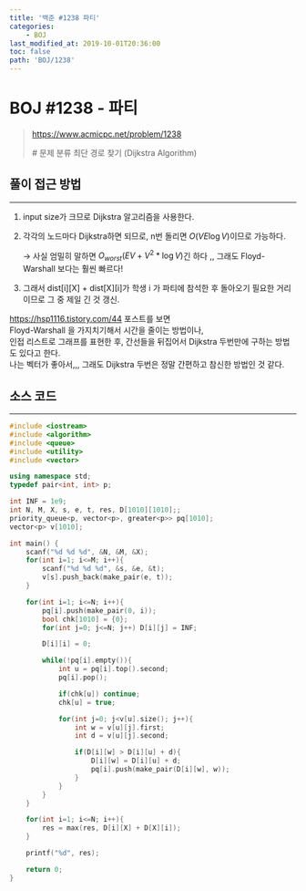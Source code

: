 ```yaml
---
title: '백준 #1238 파티'
categories:
    - BOJ
last_modified_at: 2019-10-01T20:36:00
toc: false
path: 'BOJ/1238'
---
```


# BOJ #1238 - 파티

> https://www.acmicpc.net/problem/1238
>
> \# 문제 분류
> 최단 경로 찾기 (Dijkstra Algorithm)

## 풀이 접근 방법

---

1. input size가 크므로 Dijkstra 알고리즘을 사용한다.

2. 각각의 노드마다 Dijkstra하면 되므로, n번 돌리면 $O(VE\log V)$이므로 가능하다.

    → 사실 엄밀히 말하면 $O_{worst}(EV+ V^2 * \log V)$긴 하다 ,, 그래도 Floyd-Warshall 보다는 훨씬 빠르다!

3. 그래서 dist\[i][X] + dist\[X][i]가 학생 i 가 파티에 참석한 후 돌아오기 필요한 거리이므로 그 중 제일 긴 것 갱신.

https://hsp1116.tistory.com/44 포스트를 보면<br>Floyd-Warshall 을 가지치기해서 시간을 줄이는 방법이나,<br>인접 리스트로 그래프를 표현한 후, 간선들을 뒤집어서 Dijkstra 두번만에 구하는 방법도 있다고 한다.<br>나는 벡터가 좋아서,,, 그래도 Dijkstra 두번은 정말 간편하고 참신한 방법인 것 같다.

## 소스 코드

---

```c++
#include <iostream>
#include <algorithm>
#include <queue>
#include <utility>
#include <vector>

using namespace std;
typedef pair<int, int> p;

int INF = 1e9;
int N, M, X, s, e, t, res, D[1010][1010];;
priority_queue<p, vector<p>, greater<p>> pq[1010];
vector<p> v[1010];

int main() {
    scanf("%d %d %d", &N, &M, &X);
    for(int i=1; i<=M; i++){
        scanf("%d %d %d", &s, &e, &t);
        v[s].push_back(make_pair(e, t));
    }

    for(int i=1; i<=N; i++){
        pq[i].push(make_pair(0, i));
        bool chk[1010] = {0};
        for(int j=0; j<=N; j++) D[i][j] = INF;

        D[i][i] = 0;

        while(!pq[i].empty()){
            int u = pq[i].top().second;
            pq[i].pop();

            if(chk[u]) continue;
            chk[u] = true;

            for(int j=0; j<v[u].size(); j++){
                int w = v[u][j].first;
                int d = v[u][j].second;

                if(D[i][w] > D[i][u] + d){
                    D[i][w] = D[i][u] + d;
                    pq[i].push(make_pair(D[i][w], w));
                }
            }
        }
    }

    for(int i=1; i<=N; i++){
        res = max(res, D[i][X] + D[X][i]);
    }

    printf("%d", res);

    return 0;
}
```
